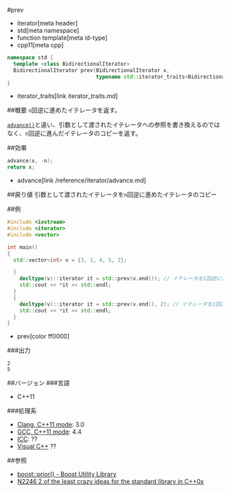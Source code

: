 #prev
* iterator[meta header]
* std[meta namespace]
* function template[meta id-type]
* cpp11[meta cpp]

```cpp
namespace std {
  template <class BidirectionalIterator>
  BidirectionalIterator prev(BidirectionalIterator x,
                             typename std::iterator_traits<BidirectionalIterator>::difference_type n = 1);
}
```
* iterator_traits[link iterator_traits.md]

##概要
`n`回逆に進めたイテレータを返す。

[`advance()`](/reference/iterator/advance.md)と違い、引数として渡されたイテレータへの参照を書き換えるのではなく、`n`回逆に進んだイテレータのコピーを返す。



##効果
```cpp
advance(x, -n);
return x;
```
* advance[link /reference/iterator/advance.md]


##戻り値
引数として渡されたイテレータを`n`回逆に進めたイテレータのコピー


##例
```cpp
#include <iostream>
#include <iterator>
#include <vector>

int main()
{
  std::vector<int> v = {3, 1, 4, 5, 2};

  {
    decltype(v)::iterator it = std::prev(v.end()); // イテレータを1回逆に進める
    std::cout << *it << std::endl;
  }
  {
    decltype(v)::iterator it = std::prev(v.end(), 2); // イテレータを2回逆に進める
    std::cout << *it << std::endl;
  }
}
```
* prev[color ff0000]

###出力
```
2
5
```

##バージョン
###言語
- C++11

###処理系
- [Clang, C++11 mode](/implementation.md#clang): 3.0
- [GCC, C++11 mode](/implementation.md#gcc): 4.4
- [ICC](/implementation.md#icc): ??
- [Visual C++](/implementation.md#visual_cpp) ??


##参照
- [boost::prior() - Boost Utility Library](http://www.boost.org/doc/libs/release/libs/utility/utility.htm#functions_next_prior)
- [N2246 2 of the least crazy ideas for the standard library in C++0x](http://www.open-std.org/jtc1/sc22/wg21/docs/papers/2007/n2246.html)


